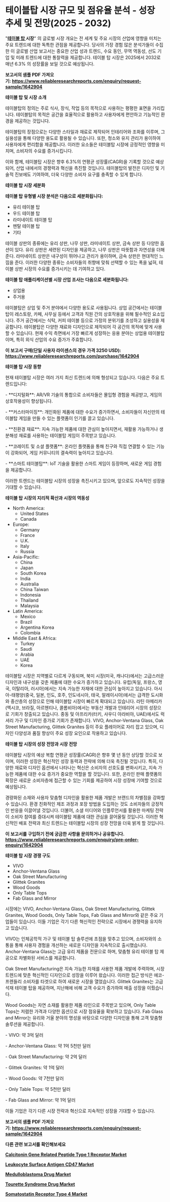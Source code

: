 <p><h1>테이블탑 시장 규모 및 점유율 분석 - 성장 추세 및 전망(2025 - 2032)</h1></p><p>"<strong><a href="https://www.reliableresearchreports.com/table-top-market-r1642904?utm_campaign=106&utm_medium=7&utm_source=Github&utm_content=ia&utm_term=09032025&utm_id=table-top">테이블 탑&nbsp;</a></strong><strong>시장</strong>" 의 글로벌 시장 개요는 전 세계 및 주요 시장의 산업에 영향을 미치는 주요 트렌드에 대한 독특한 관점을 제공합니다. 당사의 가장 경험 많은 분석가들이 수집한 이 글로벌 산업 보고서는 중요한 산업 성과 트렌드, 수요 동인, 무역 역동성, 선도 기업 및 미래 트렌드에 대한 통찰력을 제공합니다. 테이블 탑 시장은 2025에서 2032로 매년 6.3% 의 성장률을 보일 것으로 예상됩니다.&nbsp;</p>
<p><strong>보고서의 샘플 PDF 가져오기:&nbsp;<a href="https://www.reliableresearchreports.com/enquiry/request-sample/1642904?utm_campaign=106&utm_medium=7&utm_source=Github&utm_content=ia&utm_term=09032025&utm_id=table-top">https://www.reliableresearchreports.com/enquiry/request-sample/1642904</a></strong></p>
<p><strong>테이블 탑 및 시장 소개</strong></p>
<p><p>테이블탑의 정의는 주로 식사, 장식, 작업 등의 목적으로 사용하는 평평한 표면을 가리킵니다. 테이블탑의 목적은 공간을 효율적으로 활용하고 사용자에게 편안하고 기능적인 환경을 제공하는 것입니다. </p><p>테이블탑의 장점으로는 다양한 스타일과 재료로 제작되어 인테리어와 조화를 이루며, 그 실용성을 통해 다양한 용도로 활용될 수 있습니다. 또한, 청소와 유지 관리가 용이하여 사용자에게 편리함을 제공합니다. 이러한 요소들은 테이블탑 시장에 긍정적인 영향을 미치며, 소비자의 수요를 증가시킵니다. </p><p>이와 함께, 테이블탑 시장은 향후 6.3%의 연평균 성장률(CAGR)을 기록할 것으로 예상되어, 산업 내에서의 경쟁력과 혁신을 촉진할 것입니다. 테이블탑의 발전은 디자인 및 기술적 진보에도 기여하여, 더욱 다양한 소비자 요구를 충족할 수 있게 합니다.</p></p>
<p><strong>테이블 탑 시장 세분화</strong></p>
<p><strong>테이블 탑 유형별 시장 분석은 다음으로 세분화됩니다:</strong></p>
<p><ul><li>유리 테이블 탑</li><li>우드 테이블 탑</li><li>라미네이트 테이블 탑</li><li>멘탈 테이블 탑</li><li>기타</li></ul></p>
<p><p>테이블 상판의 종류에는 유리 상판, 나무 상판, 라미네이트 상판, 금속 상판 등 다양한 옵션이 있다. 유리 상판은 세련된 디자인을 제공하고, 나무 상판은 따뜻함과 자연성을 더해준다. 라미네이트 상판은 내구성이 뛰어나고 관리가 용이하며, 금속 상판은 현대적인 느낌을 준다. 이러한 다양한 종류는 소비자들의 취향에 맞춰 선택할 수 있는 폭을 넓혀, 테이블 상판 시장의 수요를 증가시키는 데 기여하고 있다.</p></p>
<p><strong>테이블 탑 애플리케이션별 시장 산업 조사는 다음으로 세분화됩니다:</strong></p>
<p><ul><li>상업용</li><li>주거용</li></ul></p>
<p><p>테이블탑은 상업 및 주거 분야에서 다양한 용도로 사용됩니다. 상업 공간에서는 테이블탑이 레스토랑, 카페, 사무실 등에서 고객과 직원 간의 상호작용을 위해 필수적인 요소입니다. 주거 공간에서는 식탁, 커피 테이블 등으로 가정의 분위기를 조성하고 실용성을 제공합니다. 테이블탑은 다양한 재료와 디자인으로 제작되어 각 공간의 목적에 맞게 사용할 수 있습니다. 현재 수익 측면에서 가장 빠르게 성장하는 응용 분야는 상업용 테이블탑이며, 특히 외식 산업의 수요 증가가 주효합니다.</p></p>
<p><strong>이 보고서 구매(단일 사용자 라이센스의 경우 가격 3250 USD): <a href="https://www.reliableresearchreports.com/purchase/1642904?utm_campaign=106&utm_medium=7&utm_source=Github&utm_content=ia&utm_term=09032025&utm_id=table-top">https://www.reliableresearchreports.com/purchase/1642904</a></strong></p>
<p><strong>테이블 탑 시장 동향</strong></p>
<p><p>현재 테이블탑 시장은 여러 가지 최신 트렌드에 의해 형성되고 있습니다. 다음은 주요 트렌드입니다:</p><p>- **디지털화**: AR/VR 기술의 통합으로 소비자들은 몰입형 경험을 제공받고, 게임의 상호작용성이 향상됩니다.</p><p>- **커스터마이징**: 개인화된 제품에 대한 수요가 증가하면서, 소비자들이 자신만의 테이블탑 게임을 만들 수 있는 플랫폼이 인기를 끌고 있습니다.</p><p>- **친환경 재료**: 지속 가능한 제품에 대한 관심이 높아지면서, 재활용 가능하거나 생분해성 재료를 사용하는 테이블탑 게임이 주목받고 있습니다.</p><p>- **코레이트 및 소셜 플랫폼**: 온라인 플랫폼을 통해 친구와 직접 연결할 수 있는 기능이 강화되어, 게임 커뮤니티의 결속력이 높아지고 있습니다.</p><p>- **스마트 테이블탑**: IoT 기술을 활용한 스마트 게임이 등장하며, 새로운 게임 경험을 제공합니다.</p><p>이러한 트렌드는 테이블탑 시장의 성장을 촉진시키고 있으며, 앞으로도 지속적인 성장을 기대할 수 있습니다.</p></p>
<p><strong>테이블 탑 시장의 지리적 확산과 시장의 역동성</strong></p>
<p><ul>
    <li>
        North America:
        <ul>
            <li>United States</li>
            <li>Canada</li>
        </ul>
    </li>
    <li>
        Europe:
        <ul>
            <li>Germany</li>
            <li>France</li>
            <li>U.K.</li>
            <li>Italy</li>
            <li>Russia</li>
        </ul>
    </li>
    <li>
        Asia-Pacific:
        <ul>
            <li>China</li>
            <li>Japan</li>
            <li>South Korea</li>
            <li>India</li>
            <li>Australia</li>
            <li>China Taiwan</li>
            <li>Indonesia</li>
            <li>Thailand</li>
            <li>Malaysia</li>
        </ul>
    </li>
    <li>
        Latin America:
        <ul>
            <li>Mexico</li>
            <li>Brazil</li>
            <li>Argentina Korea</li>
            <li>Colombia</li>
        </ul>
    </li>
    <li>
        Middle East & Africa:
        <ul>
            <li>Turkey</li>
            <li>Saudi</li>
            <li>Arabia</li>
            <li>UAE</li>
            <li>Korea</li>
        </ul>
    </li>
    </ul></p>
<p><p>테이블탑 시장은 지역별로 다르게 구동되며, 북미 시장(미국, 캐나다)에서는 고급스러운 디자인과 내구성을 갖춘 제품에 대한 수요가 증가하고 있습니다. 유럽(독일, 프랑스, 영국, 이탈리아, 러시아)에서는 지속 가능한 자재에 대한 관심이 높아지고 있습니다. 아시아-태평양(중국, 일본, 인도, 호주, 인도네시아, 태국, 말레이시아)에서는 급격한 도시화와 중산층의 성장으로 인해 테이블탑 시장이 빠르게 확대되고 있습니다. 라틴 아메리카(멕시코, 브라질, 아르헨티나, 콜롬비아)에서는 부동산 개발과 인테리어 시장의 성장으로 기회가 창출되고 있습니다. 중동 및 아프리카(터키, 사우디 아라비아, UAE)에서도 럭셔리 가구 및 디자인 증가로 기회가 존재합니다. VIVO, Anchor-Ventana Glass, Oak Street Manufacturing, Glittek Granites 등이 주요 플레이어로 자리 잡고 있으며, 디자인 다양성과 품질 향상이 주요 성장 요인으로 작용하고 있습니다.</p></p>
<p><strong>테이블 탑 시장의 성장 전망과 시장 전망</strong></p>
<p><p>테이블탑 시장의 예상 복합 연평균 성장률(CAGR)은 향후 몇 년 동안 상당할 것으로 보이며, 이러한 성장은 혁신적인 성장 동력과 전략에 의해 더욱 촉진될 것입니다. 특히, 다양한 재료와 디자인 옵션에서 나타나는 혁신은 소비자의 선호도를 변화시키고, 지속 가능한 제품에 대한 수요 증가가 중요한 역할을 할 것입니다. 또한, 온라인 판매 플랫폼의 확장은 새로운 소비자층에 접근할 수 있는 기회를 제공하여 시장 성장에 기여할 것으로 예상됩니다.</p><p>경량화된 소재와 사용자 맞춤형 디자인을 활용한 제품 개발은 브랜드의 차별점을 강화할 수 있습니다. 환경 친화적인 제조 과정과 포장 방법을 도입하는 것도 소비자들의 긍정적인 반응을 이끌어낼 것입니다. 더불어, 소셜 미디어와 인플루언서를 활용한 마케팅 전략이 소비자 참여를 증대시켜 테이블탑 제품에 대한 관심을 끌어올릴 것입니다. 이러한 혁신적인 배포 전략과 최신 트렌드는 테이블탑 시장의 성장 전망을 더욱 밝게 할 것입니다.</p></p>
<p><strong>이 보고서를 구입하기 전에 궁금한 사항을 문의하거나 공유합니다. <a href="https://www.reliableresearchreports.com/enquiry/pre-order-enquiry/1642904?utm_campaign=106&utm_medium=7&utm_source=Github&utm_content=ia&utm_term=09032025&utm_id=table-top">https://www.reliableresearchreports.com/enquiry/pre-order-enquiry/1642904</a></strong></p>
<p><strong>테이블 탑 시장 경쟁 구도</strong></p>
<p><ul><li>VIVO</li><li>Anchor-Ventana Glass</li><li>Oak Street Manufacturing</li><li>Glittek Granites</li><li>Wood Goods</li><li>Only Table Tops</li><li>Fab Glass and Mirror</li></ul></p>
<p><p>시장에는 VIVO, Anchor-Ventana Glass, Oak Street Manufacturing, Glittek Granites, Wood Goods, Only Table Tops, Fab Glass and Mirror와 같은 주요 기업들이 있습니다. 이들 기업은 각기 다른 혁신적인 전략으로 시장에서 경쟁력을 유지하고 있습니다.</p><p>VIVO는 인체공학적 가구 및 테이블 탑 솔루션에 초점을 맞추고 있으며, 소비자와의 소통을 통해 사용자 경험을 개선하는 새로운 디자인을 지속적으로 출시했습니다. Anchor-Ventana Glass는 고급 유리 제품을 전문으로 하며, 맞춤형 유리 테이블 탑 제공으로 차별화된 서비스를 제공합니다.</p><p>Oak Street Manufacturing은 지속 가능한 자재를 사용한 제품 개발에 주력하며, 시장 트렌드에 맞춘 혁신적인 디자인으로 성장을 이루어 왔습니다. 이러한 접근 방식은 에코-프렌들리 소비자를 타겟으로 하여 새로운 시장을 열었습니다. Glittek Granites는 고급 석재 테이블 탑을 제공하며, 지난해에 비해 고객 수요가 증가하여 매출 성장을 이뤘습니다.</p><p>Wood Goods는 자연 소재를 활용한 제품 라인으로 주목받고 있으며, Only Table Tops는 저렴한 가격과 다양한 옵션으로 시장 점유율을 확보하고 있습니다. Fab Glass and Mirror는 유리와 거울 분야의 명성을 바탕으로 다양한 디자인을 통해 고객 맞춤형 솔루션을 제공합니다.</p><p>- VIVO: 약 3억 달러 </p><p>- Anchor-Ventana Glass: 약 1억 5천만 달러</p><p>- Oak Street Manufacturing: 약 2억 달러</p><p>- Glittek Granites: 약 1억 달러</p><p>- Wood Goods: 약 7천만 달러</p><p>- Only Table Tops: 약 5천만 달러</p><p>- Fab Glass and Mirror: 약 1억 달러</p><p>이들 기업은 각기 다른 시장 전략과 혁신으로 지속적인 성장을 기대할 수 있습니다.</p></p>
<p><strong>보고서의 샘플 PDF 가져오기:&nbsp;<a href="https://www.reliableresearchreports.com/enquiry/request-sample/1642904?utm_campaign=106&utm_medium=7&utm_source=Github&utm_content=ia&utm_term=09032025&utm_id=table-top">https://www.reliableresearchreports.com/enquiry/request-sample/1642904</a></strong></p>
<p><strong></strong></p>
<p><strong></strong></p>
<p><strong></strong></p>
<p><strong></strong></p>
<p><strong>다른 관련 보고서를 확인해보세요</strong></p>
<p><strong><p><a href="https://github.com/widlerumland/Market-Research-Report-List-1/blob/main/calcitonin-gene-related-peptide-type-1-receptor-market.md?utm_campaign=106&utm_medium=7&utm_source=Github&utm_content=ia&utm_term=09032025&utm_id=table-top">Calcitonin Gene Related Peptide Type 1 Receptor Market</a></p><p><a href="https://github.com/akitamegge65/Market-Research-Report-List-1/blob/main/leukocyte-surface-antigen-cd47-market.md?utm_campaign=106&utm_medium=7&utm_source=Github&utm_content=ia&utm_term=09032025&utm_id=table-top">Leukocyte Surface Antigen CD47 Market</a></p><p><a href="https://github.com/gummaarmel83/Market-Research-Report-List-1/blob/main/medulloblastoma-drug-market.md?utm_campaign=106&utm_medium=7&utm_source=Github&utm_content=ia&utm_term=09032025&utm_id=table-top">Medulloblastoma Drug Market</a></p><p><a href="https://github.com/panciujoslin3/Market-Research-Report-List-1/blob/main/tourette-syndrome-drug-market.md?utm_campaign=106&utm_medium=7&utm_source=Github&utm_content=ia&utm_term=09032025&utm_id=table-top">Tourette Syndrome Drug Market</a></p><p><a href="https://github.com/uldularido/Market-Research-Report-List-1/blob/main/somatostatin-receptor-type-4-market.md?utm_campaign=106&utm_medium=7&utm_source=Github&utm_content=ia&utm_term=09032025&utm_id=table-top">Somatostatin Receptor Type 4 Market</a></p></strong></p>
<p></p>